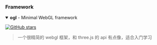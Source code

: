 ### Framework

<details open>
<summary><strong>ogl</strong> - Minimal WebGL framework</summary>

[![GitHub stars](https://img.shields.io/github/stars/oframe/ogl?style=flat-square)](https://github.com/oframe/ogl)

> 一个很精简的 webgl 框架，和 three.js 的 api 有点像，适合入门学习

</details>
